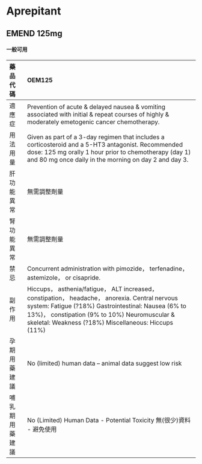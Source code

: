 # Aprepitant

## EMEND 125mg

#### 一般可用

| 藥品代碼       | OEM125                                                                                                                                                                                                                                                         |
|:---------------|:---------------------------------------------------------------------------------------------------------------------------------------------------------------------------------------------------------------------------------------------------------------|
| 適應症         | Prevention of acute & delayed nausea & vomiting associated with initial & repeat courses of highly & moderately emetogenic cancer chemotherapy.                                                                                                                |
| 用法用量       | Given as part of a 3-day regimen that includes a corticosteroid and a 5-HT3 antagonist. Recommended dose: 125 mg orally 1 hour prior to chemotherapy (day 1) and 80 mg once daily in the morning on day 2 and day 3.                                           |
| 肝功能異常     | 無需調整劑量                                                                                                                                                                                                                                                   |
| 腎功能異常     | 無需調整劑量                                                                                                                                                                                                                                                   |
| 禁忌           | Concurrent administration with pimozide， terfenadine， astemizole， or cisapride.                                                                                                                                                                             |
| 副作用         | Hiccups， asthenia/fatigue， ALT increased， constipation， headache， anorexia. Central nervous system: Fatigue (?18%) Gastrointestinal: Nausea (6% to 13%)， constipation (9% to 10%) Neuromuscular & skeletal: Weakness (?18%) Miscellaneous: Hiccups (11%) |
| 孕期用藥建議   | No (limited) human data – animal data suggest low risk                                                                                                                                                                                                         |
| 哺乳期用藥建議 | No (Limited) Human Data - Potential Toxicity 無(很少)資料 - 避免使用                                                                                                                                                                                           |

